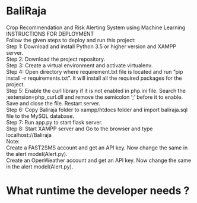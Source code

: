 # BaliRaja
Crop Recommendation and Risk Alerting System using Machine Learning<br />
INSTRUCTIONS FOR DEPLOYMENT<br />
Follow the given steps to deploy and run this project:<br />
Step 1: Download and install Python 3.5 or higher version and XAMPP server.<br />
Step 2: Download the project repository.<br />
Step 3: Create a virtual environment and activate virtualenv.<br />
Step 4: Open directory where requirement.txt file is located and run “pip install -r requirements.txt”. It will install all the required packages for the project.<br />
Step 5: Enable the curl library if it is not enabled in php.ini file.
        Search the ;extension=php_curl.dll and remove the semicolon ‘;’ before it to enable.<br />
        Save and close the file. Restart server.<br />
Step 6: Copy Baliraja folder to xampp/htdocs folder and import baliraja.sql file to the MySQL database.<br />
Step 7: Run app.py to start flask server.<br />
Step 8: Start XAMPP server and Go to the browser and type localhost://Baliraja<br />
Note:<br />
Create a FAST2SMS account and get an API key. Now change the same in the alert model(Alert.py).<br />
Create an OpenWeather account and get an API key. Now change the same in the alert model(Alert.py).<br />

# What runtime the developer needs ?
